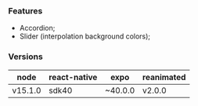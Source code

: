### Features

- Accordion;
- Slider (interpolation background colors);


### Versions
                    
node  |  react-native  |  expo  | reanimated
---------- | ---------- | ---------- | ----------
v15.1.0  |  sdk40  |  ~40.0.0  |  v2.0.0 